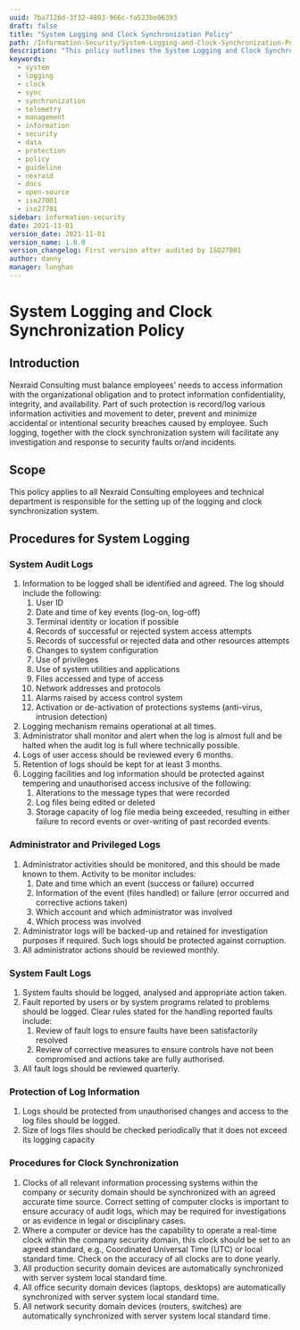 ```yaml
---
uuid: 7ba7126d-3f32-4803-966c-fa523be06393
draft: false
title: "System Logging and Clock Synchronization Policy"
path: /Information-Security/System-Logging-and-Clock-Synchronization-Policy
description: "This policy outlines the System Logging and Clock Synchronization Policy for Nexraid's information system."
keywords: 
  - system
  - logging
  - clock
  - sync
  - synchronization
  - telemetry
  - management
  - information
  - security
  - data
  - protection
  - policy
  - guideline
  - nexraid
  - docs
  - open-source
  - iso27001
  - iso27701
sidebar: information-security
date: 2021-11-01
version_date: 2021-11-01
version_name: 1.0.0
version_changelog: First version after audited by ISO27001
author: danny
manager: lunghao
---
```



# System Logging and Clock Synchronization Policy

## Introduction
Nexraid Consulting must balance employees' needs to access information with the organizational obligation and to protect information confidentiality, integrity, and availability. Part of such protection is record/log various information activities and movement to deter, prevent and minimize accidental or intentional security breaches caused by employee. Such logging, together with the clock synchronization system will facilitate any investigation and response to security faults or/and incidents.

## Scope
This policy applies to all Nexraid Consulting employees and technical department is responsible for the setting up of the logging and clock synchronization system.


## Procedures for System Logging

### System Audit Logs
1. Information to be logged shall be identified and agreed. The log should include the following:
   1. User ID
   2. Date and time of key events (log-on, log-off)
   3. Terminal identity or location if possible
   4. Records of successful or rejected system access attempts
   5. Records of successful or rejected data and other resources attempts
   6. Changes to system configuration
   7. Use of privileges
   8. Use of system utilities and applications
   9. Files accessed and type of access
   10. Network addresses and protocols
   11. Alarms raised by access control system
   12. Activation or de-activation of protections systems (anti-virus, intrusion detection)
2. Logging mechanism remains operational at all times.
3. Administrator shall monitor and alert when the log is almost full and be halted when the audit log is full where technically possible.
4. Logs of user access should be reviewed every 6 months.
5. Retention of logs should be kept for at least 3 months.
6. Logging facilities and log information should be protected against tempering and unauthorised access inclusive of the following:
   1. Alterations to the message types that were recorded
   2. Log files being edited or deleted
   3. Storage capacity of log file media being exceeded, resulting in either failure to record events or over-writing of past recorded events.

### Administrator and Privileged Logs
1. Administrator activities should be monitored, and this should be made known to them. Activity to be monitor includes:
   1. Date and time which an event (success or failure) occurred
   2. Information of the event (files handled) or failure (error occurred and corrective actions taken)
   3. Which account and which administrator was involved
   4. Which process was involved
2. Administrator logs will be backed-up and retained for investigation purposes if required. Such logs should be protected against corruption.
3. All administrator actions should be reviewed monthly.


### System Fault Logs
1. System faults should be logged, analysed and appropriate action taken.
2. Fault reported by users or by system programs related to problems should be logged. Clear rules stated for the handling reported faults include:
   1. Review of fault logs to ensure faults have been satisfactorily resolved
   2. Review of corrective measures to ensure controls have not been compromised and actions take are fully authorised.
2. All fault logs should be reviewed quarterly.


### Protection of Log Information
1. Logs should be protected from unauthorised changes and access to the log files should be logged.
2. Size of logs files should be checked periodically that it does not exceed its logging capacity


### Procedures for Clock Synchronization
1. Clocks of all relevant information processing systems within the company or security domain should be synchronized with an agreed accurate time source. Correct setting of computer clocks is important to ensure accuracy of audit logs, which may be required for investigations or as evidence in legal or disciplinary cases.
2. Where a computer or device has the capability to operate a real-time clock within the company security domain, this clock should be set to an agreed standard, e.g., Coordinated Universal Time (UTC) or local standard time. Check on the accuracy of all clocks are to done yearly.
3. All production security domain devices are automatically synchronized with server system local standard time.
4. All office security domain devices (laptops, desktops) are automatically synchronized with server system local standard time.
5. All network security domain devices (routers, switches) are automatically synchronized with server system local standard time.
